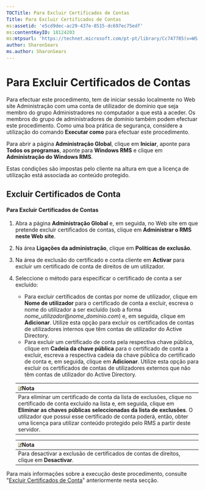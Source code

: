 ```yaml
---
TOCTitle: Para Excluir Certificados de Contas
Title: Para Excluir Certificados de Contas
ms:assetid: 'e5cd9dec-ac29-437e-8515-dc697ec75edf'
ms:contentKeyID: 18124203
ms:mtpsurl: 'https://technet.microsoft.com/pt-pt/library/Cc747785(v=WS.10)'
author: SharonSears
ms.author: SharonSears
---
```


Para Excluir Certificados de Contas
===================================

Para efectuar este procedimento, tem de iniciar sessão localmente no Web site Administração com uma conta de utilizador de domínio que seja membro do grupo Administradores no computador a que está a aceder. Os membros do grupo de administradores de domínio também podem efectuar este procedimento. Como uma boa prática de segurança, considere a utilização do comando **Executar como** para efectuar este procedimento.

Para abrir a página **Administração Global**, clique em **Iniciar**, aponte para **Todos os programas**, aponte para **Windows RMS** e clique em **Administração do Windows RMS**.

Estas condições são impostas pelo cliente na altura em que a licença de utilização está associada ao conteúdo protegido.

Excluir Certificados de Conta
-----------------------------

#### Para Excluir Certificados de Contas

1.  Abra a página **Administração Global** e, em seguida, no Web site em que pretende excluir certificados de contas, clique em **Administrar o RMS neste Web site**.

2.  Na área **Ligações da administração**, clique em **Políticas de exclusão**.

3.  Na área de exclusão do certificado e conta cliente em **Activar** para excluir um certificado de conta de direitos de um utilizador.

4.  Seleccione o método para especificar o certificado de conta a ser excluído:

    -   Para excluir certificados de contas por nome de utilizador, clique em **Nome de utilizador** para o certificado de conta a excluir, escreva o nome do utilizador a ser excluído (sob a forma *nome\_utilizador*@*nome\_domínio.com*) e, em seguida, clique em **Adicionar**. Utilize esta opção para excluir os certificados de contas de utilizadores internos que têm contas de utilizador do Active Directory.
    -   Para excluir um certificado de conta pela respectiva chave pública, clique em **Cadeia da chave pública** para o certificado de conta a excluir, escreva a respectiva cadeia da chave pública do certificado de conta e, em seguida, clique em **Adicionar**. Utilize esta opção para excluir os certificados de contas de utilizadores externos que não têm contas de utilizador do Active Directory.

    | ![](/security-updates/images/Cc747785.note(WS.10).gif)Nota                                                                                                                                                                                                                                                                                             |
    |-------------------------------------------------------------------------------------------------------------------------------------------------------------------------------------------------------------------------------------------------------------------------------------------------------------------------------------------------------------------|
    | Para eliminar um certificado de conta da lista de exclusões, clique no certificado de conta excluído na lista e, em seguida, clique em **Eliminar as chaves públicas seleccionadas da lista de exclusões**. O utilizador que possui esse certificado de conta poderá, então, obter uma licença para utilizar conteúdo protegido pelo RMS a partir deste servidor. |

    | ![](/security-updates/images/Cc747785.note(WS.10).gif)Nota                       |
    |---------------------------------------------------------------------------------------------|
    | Para desactivar a exclusão de certificados de contas de direitos, clique em **Desactivar**. |

Para mais informações sobre a execução deste procedimento, consulte "[Excluir Certificados de Conta](https://technet.microsoft.com/cba5e901-942c-4d06-9865-e6c4648c95e6)" anteriormente nesta secção.
